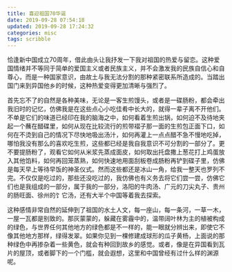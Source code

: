 ```yaml
---
title: 喜迎祖国70华诞
date: 2019-09-28 07:54:18
updated: 2019-09-28 17:24:32
categories: misc
tags: scribble
---
```


恰逢新中国成立70周年，借此由头让我抒发一下我对祖国的热爱与留恋。这种爱国情绪并不等同于简单的爱国主义或者民族主义，并不会激发我的民族自信心和自尊心，而是一种国家意识，由故土与我无法分割的那种紧密联系所造成的。当踏出国门来到异国他乡的时候，这种热爱变得更加清晰与强烈了。

<!--more-->

首先忘不了的自然是各种美味，无论是一客生煎馒头，或者是一碟肠粉，都会牵出我旧时的记忆，仿佛我是在这些点心小吃佳肴中长大的，就得一辈子离不开他们。不单是它们的味道已经印在我的脑海之中，如何看着生煎出锅，如何迫不及待地夹起一个蘸在醋碟里，如何从现在比较流行的煎带褶子那一面的生煎包正面下口，如何在不烫到自己的情况下尽快地吸出汤汁，如何再灌上一点点醋不急不慢地吃掉，哪怕我没有那么的喜欢吃生煎，这些都已经是我自我意识不可分割的一部分了。更不要提肠粉了，观看它如何从米浆先蒸成面皮，如何取出托盘撒上葱花打上鸡蛋放入其他馅料，如何再回笼蒸熟，如何快速地用面刮板卷成肠粉再铲到碟子里，仿佛是每天早上等待早饭的神圣仪式。然而这些都还是冰山一角，给我一整天也罗列不完。不仅仅是吃过的，那些还没吃过的，我仿佛也有义务去将它们尝一尝，仿佛它们也是我组成的一部分，属于我的一部分，洛阳的牛肉汤、广元的刀尖丸子、贵州的肠旺面、徐州的饣它汤，还有大半个中国等着我去探索。

这种感情非常自然的延伸到了祖国的水土人文，每一座山，每一条河，一草一木，一屋一瓦都是别致的。那灰蒙蒙的，躲藏在雾霾中的，温带阔叶林为主的植被构成的绿色，与世界任何其他地方的绿色都是不一样的，能一眼就分辨出来，即使它不像其他地方那样，绿得发翠。如果你见到一棵修建成球形的瓜子黄杨，上面说的那种绿色中再掺杂着一些黄色，就会有种回到故乡的感觉。或者，像是在异国看到瓦片的屋顶，或者脚下的一个门槛，就会遐想，这里和中国曾经有过什么样的渊源呢。